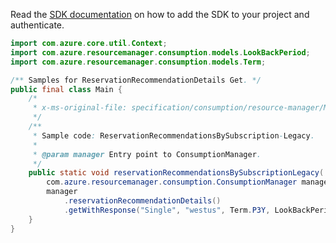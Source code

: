 Read the [SDK documentation](https://github.com/Azure/azure-sdk-for-java/blob/azure-resourcemanager-consumption_1.0.0-beta.3/sdk/consumption/azure-resourcemanager-consumption/README.md) on how to add the SDK to your project and authenticate.

```java
import com.azure.core.util.Context;
import com.azure.resourcemanager.consumption.models.LookBackPeriod;
import com.azure.resourcemanager.consumption.models.Term;

/** Samples for ReservationRecommendationDetails Get. */
public final class Main {
    /*
     * x-ms-original-file: specification/consumption/resource-manager/Microsoft.Consumption/stable/2021-10-01/examples/ReservationRecommendationDetailsBySubscription.json
     */
    /**
     * Sample code: ReservationRecommendationsBySubscription-Legacy.
     *
     * @param manager Entry point to ConsumptionManager.
     */
    public static void reservationRecommendationsBySubscriptionLegacy(
        com.azure.resourcemanager.consumption.ConsumptionManager manager) {
        manager
            .reservationRecommendationDetails()
            .getWithResponse("Single", "westus", Term.P3Y, LookBackPeriod.LAST30DAYS, "Standard_DS13_v2", Context.NONE);
    }
}
```
